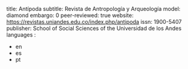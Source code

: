 title: Antípoda
subtitle: Revista de Antropología y Arqueología
model: diamond
embargo: 0
peer-reviewed: true
website: https://revistas.uniandes.edu.co/index.php/antipoda
issn: 1900-5407
publisher: School of Social Sciences of the Universidad de los Andes
languages : 
-  en
-  es
-  pt
